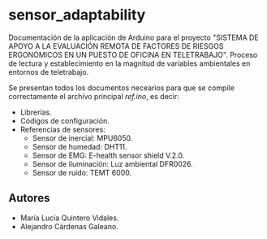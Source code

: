 # sensor_adaptability
Documentación de la aplicación de Arduino para el proyecto "SISTEMA DE APOYO A LA EVALUACIÓN REMOTA DE FACTORES DE RIESGOS ERGONÓMICOS EN UN PUESTO DE OFICINA EN TELETRABAJO". Proceso de lectura y establecimiento en la magnitud de variables ambientales en entornos de teletrabajo.

Se presentan todos los documentos necearios para que se compile correctamente el archivo principal *ref.ino*, es decir:

- Librerías.
- Códigos de configuración.
- Referencias de sensores: 
    - Sensor de inercial: MPU6050.
    - Sensor de humedad: DHT11.
    - Sensor de EMG: E-health sensor shield V.2.0.
    - Sensor de iluminación: Luz ambiental DFR0026.
    - Sensor de ruido: TEMT 6000.

## Autores
- María Lucía Quintero Vidales.
- Alejandro Cárdenas Galeano.
